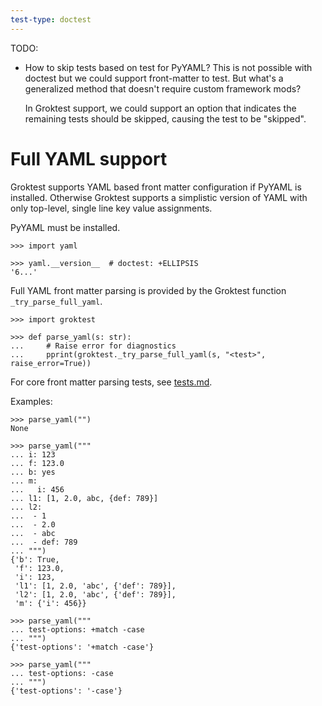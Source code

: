 ```yaml
---
test-type: doctest
---
```


TODO:
 - How to skip tests based on test for PyYAML? This is not possible with
   doctest but we could support front-matter to test. But what's a
   generalized method that doesn't require custom framework mods?

   In Groktest support, we could support an option that indicates the
   remaining tests should be skipped, causing the test to be "skipped".

# Full YAML support

Groktest supports YAML based front matter configuration if PyYAML is
installed. Otherwise Groktest supports a simplistic version of YAML with
only top-level, single line key value assignments.

PyYAML must be installed.

    >>> import yaml

    >>> yaml.__version__  # doctest: +ELLIPSIS
    '6...'

Full YAML front matter parsing is provided by the Groktest function
`_try_parse_full_yaml`.

    >>> import groktest

    >>> def parse_yaml(s: str):
    ...     # Raise error for diagnostics
    ...     pprint(groktest._try_parse_full_yaml(s, "<test>", raise_error=True))

For core front matter parsing tests, see [tests.md](tests.md).

Examples:

    >>> parse_yaml("")
    None

    >>> parse_yaml("""
    ... i: 123
    ... f: 123.0
    ... b: yes
    ... m:
    ...   i: 456
    ... l1: [1, 2.0, abc, {def: 789}]
    ... l2:
    ...  - 1
    ...  - 2.0
    ...  - abc
    ...  - def: 789
    ... """)
    {'b': True,
     'f': 123.0,
     'i': 123,
     'l1': [1, 2.0, 'abc', {'def': 789}],
     'l2': [1, 2.0, 'abc', {'def': 789}],
     'm': {'i': 456}}

    >>> parse_yaml("""
    ... test-options: +match -case
    ... """)
    {'test-options': '+match -case'}

    >>> parse_yaml("""
    ... test-options: -case
    ... """)
    {'test-options': '-case'}
